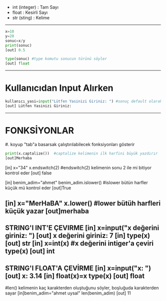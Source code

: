 * int (integer) : Tam Sayı
* float : Kesirli Sayı
* str (sting) : Kelime
---
```python
x=10
y=20
sonuc=x/y
print(sonuc)
[out] 0.5
```
```python
type(sonuc) #type komutu sonucun türünü söyler
[out] float
```
---
# Kullanıcıdan Input Alırken
```python
kullanıcı_yasi=input("Lütfen Yasinizi Giriniz: ") #sonuç default olarak str cinsinden verilir int'e çevirmemiz gerekir
[out] Lütfen Yasinizi Giriniz: 
```
---
# FONKSİYONLAR 
#. koyup "tab"a basarsak çalıştırılabilecek fonksiyonları gösterir
```python x="merhaba"
print(x.captalize())  #captalize kelimenin ilk harfini büyük yazdırır
[out]Merhaba
```
[in]  x="34"
      x.endswitch(2)   #endswitch(2) kelimenin sonu 2 ile mi bitiyor kontrol eder
[out] false

[in] benim_adim="ahmet"
     benim_adim.islower()  #islower bütün harfler küçük mü kontrol eder
[out]True

[in] x="MerHaBA"
     x.lower()   #lower bütüh harfleri küçük yazar
[out]merhaba 
-------------------------
STRING'I INT'E ÇEVIRME
[in] x=input("x değerini giriniz: ")
[out] x değerini giriniz: 7
[in] type(x)
[out] str
[in] x=int(x)  #x değerini intiger'a çeviri
     type(x)
[out] int
-------------------------
STRING'I FLOAT'A ÇEVİRME
[in] x=input("x: ")
[out] x: 3.14
[in] float(x)=x
     type(x)
[out] float
-----------------------
#len() kelimenin kaç karakterden oluştuğunu söyler, boşluğuda karakterden sayar
[in]benim_adim="ahmet uysal"
    len(benim_adim)
[out] 11
